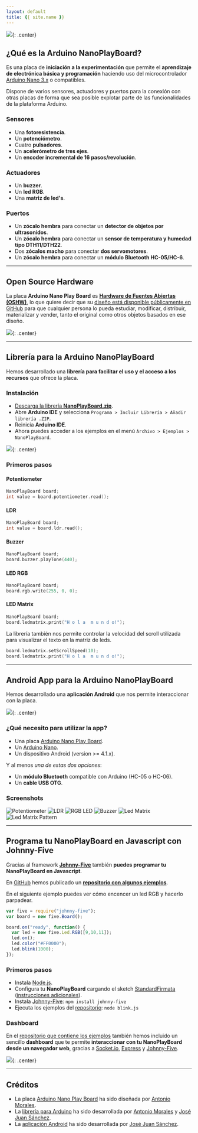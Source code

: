 ```yaml
---
layout: default
title: {{ site.name }}
---
```


![](resources/images/completa_cara_superior.png){: .center}

<a name="Placa-NanoPlayBoard"></a>

## **¿Qué es la Arduino NanoPlayBoard?**

Es una placa de **iniciación a la experimentación** que permite el **aprendizaje de electrónica básica y programación** haciendo uso del microcontrolador [Arduino Nano 3.x][1] o compatibles.

Dispone de varios sensores, actuadores y puertos para la conexión con otras placas de forma que sea posible explotar parte de las funcionalidades de la plataforma Arduino.

### Sensores
- Una **fotoresistencia**.
- Un **potenciómetro**.
- Cuatro **pulsadores**.
- Un **acelerómetro de tres ejes**.
- Un **encoder incremental de 16 pasos/revolución**.

### Actuadores
- Un **buzzer**.
- Un **led RGB**.
- Una **matriz de led's**.

### Puertos
- Un **zócalo hembra** para conectar un **detector de objetos por ultrasonidos**.
- Un **zócalo hembra** para conectar un **sensor de temperatura y humedad tipo DTH11/DTH22**.
- Dos **zócalos macho** para conectar **dos servomotores**.
- Un **zócalo hembra** para conectar un **módulo Bluetooth HC-05/HC-6**.

---

## Open Source Hardware

La placa **Arduino Nano Play Board** es **[Hardware de Fuentes Abiertas (OSHW)][3]**, lo que quiere decir que su [diseño está disponible públicamente en GitHub][2] para que cualquier persona lo pueda estudiar, modificar, distribuir, materializar y vender, tanto el original como otros objetos basados en ese diseño.

![](resources/images/cara_inferior_new.png){: .center}

---

<a name="Libreria-Arduino"></a>

## **Librería para la Arduino NanoPlayBoard**

Hemos desarrollado una **librería para facilitar el uso y el acceso a los recursos** que ofrece la placa.

### Instalación

* [Descarga la librería **NanoPlayBoard.zip**][4].
* Abre **Arduino IDE** y selecciona `Programa > Incluir Librería > Añadir librería .ZIP`.
* Reinicia **Arduino IDE**.
* Ahora puedes acceder a los ejemplos en el menú `Archivo > Ejemplos > NanoPlayBoard`.

![](resources/images/library_examples.png){: .center}

### Primeros pasos

#### Potentiometer

```c++
NanoPlayBoard board;
int value = board.potentiometer.read();
```

#### LDR

```c++
NanoPlayBoard board;
int value = board.ldr.read();
```

#### Buzzer

```c++
NanoPlayBoard board;
board.buzzer.playTone(440);
```

#### LED RGB

```c++
NanoPlayBoard board;
board.rgb.write(255, 0, 0);  
```

#### LED Matrix

```c++
NanoPlayBoard board;
board.ledmatrix.print("H o l a  m u n d o!");
```

La librería también nos permite controlar la velocidad del scroll utilizada para visualizar el texto en la matriz de leds.

```c++
board.ledmatrix.setScrollSpeed(10);
board.ledmatrix.print("H o l a  m u n d o!");
```

---

<a name="Aplicacion-Android"></a>

## **Android App para la Arduino NanoPlayBoard**

Hemos desarrollado una **aplicación Android** que nos permite interaccionar con la placa.

![](resources/images/bluetooth_beach.jpg){: .center}

### ¿Qué necesito para utilizar la app?

* Una placa [Arduino Nano Play Board][2].
* Un [Arduino Nano][1].
* Un dispositivo Android (version >= 4.1.x).

Y al menos _una de estas dos opciones_:

  * Un **módulo Bluetooth** compatible con Arduino (HC-05 o HC-06).
  * Un **cable USB OTG**.

### Screenshots

![Potentiometer](resources/screenshots/potentiometer.png)
![LDR](resources/screenshots/ldr.png)
![RGB LED](resources/screenshots/rgb_led.png)
![Buzzer](resources/screenshots/buzzer.png)
![Led Matrix](resources/screenshots/ledmatrix.png)
![Led Matrix Pattern](resources/screenshots/ledmatrix_pattern.png)

---

<a name="Johnny-Five"></a>

## **Programa tu NanoPlayBoard en Javascript con Johnny-Five**

Gracias al framework **[Johnny-Five][8]** también **puedes programar tu NanoPlayBoard en Javascript**.

En [GitHub][7] hemos publicado un **[repositorio con algunos ejemplos][7]**.

En el siguiente ejemplo puedes ver cómo encencer un led RGB y hacerlo parpadear.

```javascript
var five = require("johnny-five");
var board = new five.Board();

board.on("ready", function() {
  var led = new five.Led.RGB([9,10,11]);
  led.on();
  led.color("#FF0000");
  led.blink(1000);
});
```

### Primeros pasos

* Instala [Node.js][9].
* Configura tu **NanoPlayBoard** cargando el sketch [StandardFirmata][10] ([instrucciones adicionales][11]).
* Instala [Johnny-Five][8]: `npm install johnny-five`
* Ejecuta los ejemplos del [repositorio][7]: `node blink.js`

### Dashboard

En el [repositorio que contiene los ejemplos][7] también hemos incluido un
sencillo **dashboard** que te permite **interaccionar con tu NanoPlayBoard
desde un navegador web**, gracias a [Socket.io][12], [Express][13] y [Johnny-Five][8].

![](resources/images/nanoplayboard-dashboard-j5.gif){: .center}

---

## Créditos

* La placa [Arduino Nano Play Board][2] ha sido diseñada por [Antonio Morales][antonio].
* La [librería para Arduino][5] ha sido desarrollada por [Antonio Morales][antonio] y [José Juan Sánchez][josejuan].
* La [aplicación Android][6] ha sido desarrollada por [José Juan Sánchez][josejuan].

[1]: http://www.arduino.cc/en/Main/ArduinoBoardNano
[2]: http://github.com/AntonioMR/Nano-Play-Board
[3]: http://www.oshwa.org/definition/spanish/
[4]: http://github.com/josejuansanchez/NanoPlayBoard-Arduino-Library/releases
[5]: http://github.com/josejuansanchez/NanoPlayBoard-Arduino-Library
[6]: http://github.com/josejuansanchez/NanoPlayBoard-Android-App
[7]: http://github.com/josejuansanchez/NanoPlayBoard-Johnny-Five
[8]: http://johnny-five.io
[9]: http://nodejs.org/download/
[10]: http://github.com/firmata/arduino
[11]: http://johnny-five.io/platform-support/#arduino-nano
[12]: http://socket.io
[13]: http://expressjs.com

[antonio]: http://twitter.com/antonio1010mr
[josejuan]: http://josejuansanchez.org